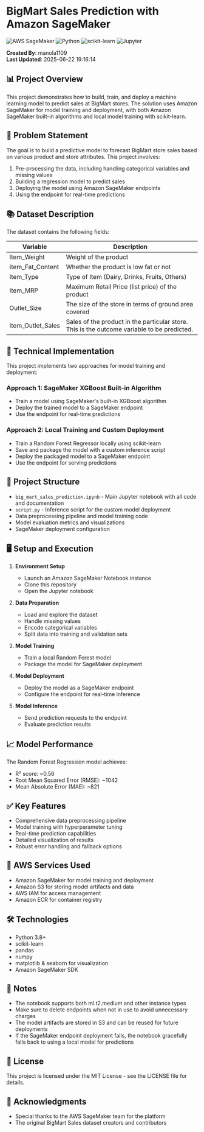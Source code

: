 # BigMart Sales Prediction with Amazon SageMaker

![AWS SageMaker](https://img.shields.io/badge/Amazon_AWS-FF9900?style=for-the-badge&logo=amazonaws&logoColor=white)
![Python](https://img.shields.io/badge/Python-3776AB?style=for-the-badge&logo=python&logoColor=white)
![scikit-learn](https://img.shields.io/badge/scikit--learn-%23F7931E.svg?style=for-the-badge&logo=scikit-learn&logoColor=white)
![Jupyter](https://img.shields.io/badge/Jupyter-F37626?style=for-the-badge&logo=jupyter&logoColor=white)

**Created By**: manola1109  
**Last Updated**: 2025-06-22 19:16:14

## 📊 Project Overview

This project demonstrates how to build, train, and deploy a machine learning model to predict sales at BigMart stores. The solution uses Amazon SageMaker for model training and deployment, with both Amazon SageMaker built-in algorithms and local model training with scikit-learn.

## 🎯 Problem Statement

The goal is to build a predictive model to forecast BigMart store sales based on various product and store attributes. This project involves:

1. Pre-processing the data, including handling categorical variables and missing values
2. Building a regression model to predict sales
3. Deploying the model using Amazon SageMaker endpoints
4. Using the endpoint for real-time predictions

## 📚 Dataset Description

The dataset contains the following fields:

| Variable | Description |
| --- | --- |
| Item_Weight | Weight of the product |
| Item_Fat_Content | Whether the product is low fat or not |
| Item_Type | Type of Item (Dairy, Drinks, Fruits, Others) |
| Item_MRP | Maximum Retail Price (list price) of the product |
| Outlet_Size | The size of the store in terms of ground area covered |
| Item_Outlet_Sales | Sales of the product in the particular store. This is the outcome variable to be predicted. |

## 🔧 Technical Implementation

This project implements two approaches for model training and deployment:

### Approach 1: SageMaker XGBoost Built-in Algorithm
- Train a model using SageMaker's built-in XGBoost algorithm
- Deploy the trained model to a SageMaker endpoint
- Use the endpoint for real-time predictions

### Approach 2: Local Training and Custom Deployment
- Train a Random Forest Regressor locally using scikit-learn
- Save and package the model with a custom inference script
- Deploy the packaged model to a SageMaker endpoint
- Use the endpoint for serving predictions

## 🚀 Project Structure

- `big_mart_sales_prediction.ipynb` - Main Jupyter notebook with all code and documentation
- `script.py` - Inference script for the custom model deployment
- Data preprocessing pipeline and model training code
- Model evaluation metrics and visualizations
- SageMaker deployment configuration

## 🖥️ Setup and Execution

1. **Environment Setup**
   - Launch an Amazon SageMaker Notebook instance
   - Clone this repository
   - Open the Jupyter notebook

2. **Data Preparation**
   - Load and explore the dataset
   - Handle missing values
   - Encode categorical variables
   - Split data into training and validation sets

3. **Model Training**
   - Train a local Random Forest model
   - Package the model for SageMaker deployment

4. **Model Deployment**
   - Deploy the model as a SageMaker endpoint
   - Configure the endpoint for real-time inference

5. **Model Inference**
   - Send prediction requests to the endpoint
   - Evaluate prediction results

## 📈 Model Performance

The Random Forest Regression model achieves:
- R² score: ~0.56
- Root Mean Squared Error (RMSE): ~1042
- Mean Absolute Error (MAE): ~821

## ✅ Key Features

- Comprehensive data preprocessing pipeline
- Model training with hyperparameter tuning
- Real-time prediction capabilities
- Detailed visualization of results
- Robust error handling and fallback options

## 🔗 AWS Services Used

- Amazon SageMaker for model training and deployment
- Amazon S3 for storing model artifacts and data
- AWS IAM for access management
- Amazon ECR for container registry

## 🛠️ Technologies

- Python 3.8+
- scikit-learn
- pandas
- numpy
- matplotlib & seaborn for visualization
- Amazon SageMaker SDK

## 📝 Notes

- The notebook supports both ml.t2.medium and other instance types
- Make sure to delete endpoints when not in use to avoid unnecessary charges
- The model artifacts are stored in S3 and can be reused for future deployments
- If the SageMaker endpoint deployment fails, the notebook gracefully falls back to using a local model for predictions

## 📜 License

This project is licensed under the MIT License - see the LICENSE file for details.

## 🙏 Acknowledgments

- Special thanks to the AWS SageMaker team for the platform
- The original BigMart Sales dataset creators and contributors
